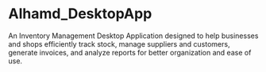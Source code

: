# Alhamd_DesktopApp
An Inventory Management Desktop Application designed to help businesses and shops efficiently track stock, manage suppliers and customers, generate invoices, and analyze reports for better organization and ease of use.
